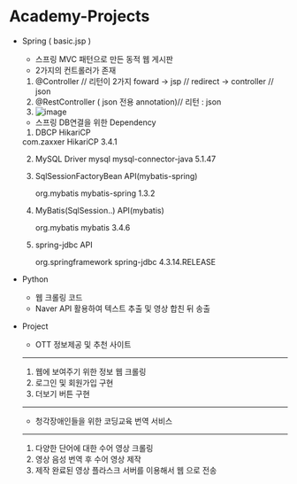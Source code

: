 # Academy-Projects
- Spring ( basic.jsp )
  * 스프링 MVC 패턴으로 만든 동적 웹 게시판
  - 2가지의 컨트롤러가 존재
   1. @Controller // 리턴이 2가지 foward -> jsp // redirect -> controller // json
   2. @RestController ( json 전용 annotation)// 리턴 : json
   3. ![image](https://user-images.githubusercontent.com/91230329/150886384-b05574f3-37b4-4254-97af-6a19b4562dd7.png)
  - 스프링 DB연결을 위한 Dependency
  1. DBCP HikariCP
   <dependency>
         <groupId>com.zaxxer</groupId>
         <artifactId>HikariCP</artifactId>
         <version>3.4.1</version>
   </dependency>

  2. MySQL Driver
      <dependency>
          <groupId>mysql</groupId>
          <artifactId>mysql-connector-java</artifactId>
          <version>5.1.47</version>
      </dependency>

  3. SqlSessionFactoryBean API(mybatis-spring)
      <!-- https://mvnrepository.com/artifact/org.mybatis/mybatis-spring -->
      <dependency>
          <groupId>org.mybatis</groupId>
          <artifactId>mybatis-spring</artifactId>
          <version>1.3.2</version>
      </dependency>

  4. MyBatis(SqlSession..) API(mybatis)
      <!-- https://mvnrepository.com/artifact/org.mybatis/mybatis -->
      <dependency>
          <groupId>org.mybatis</groupId>
          <artifactId>mybatis</artifactId>
          <version>3.4.6</version>
      </dependency>

  5. spring-jdbc API
      <!-- 5. spring-jdbc API -->
      <!-- https://mvnrepository.com/artifact/org.springframework/spring-jdbc -->
      <dependency>
          <groupId>org.springframework</groupId>
          <artifactId>spring-jdbc</artifactId>
          <version>4.3.14.RELEASE</version>
      </dependency>

- Python
  * 웹 크롤링 코드
  * Naver API 활용하여 텍스트 추출 및 영상 합친 뒤 송출
- Project
  * OTT 정보제공 및 추천 사이트
  ----
  1. 웹에 보여주기 위한 정보 웹 크롤링
  2. 로그인 및 회원가입 구현
  3. 더보기 버튼 구현
  ----
  * 청각장애인들을 위한 코딩교육 번역 서비스 
  -----
  1. 다양한 단어에 대한 수어 영상 크롤링
  2. 영상 음성 번역 후 수어 영상 제작
  3. 제작 완료된 영상 플라스크 서버를 이용해서 웹 으로 전송
